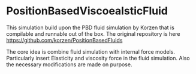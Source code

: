 # PositionBasedViscoealsticFluid
This simulation build upon the PBD fluid simulation by Korzen that is compilable and runnable out of the box. The original repository is here https://github.com/korzen/PositionBasedFluids

The core idea is combine fluid simulation with internal force models. Particularly insert Elasticity and viscosity force in the fluid simulation. Also the necessary modifications are made on purpose. 
